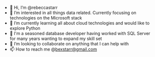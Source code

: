 - 👋 Hi, I’m @rebeccastarr
- 👀 I’m interested in all things data related. Currently focusing on technologies on the Microsoft stack
- 🌱 I’m currently learning all about cloud technologies and would like to explore Python
- 🌱 I'm a seasoned database developer having worked with SQL Server for many years wanting to expand my skill set
- 💞️ I’m looking to collaborate on anything that I can help with
- 📫 How to reach me @bexstarr@gmail.com

<!---
rebeccastarr/rebeccastarr is a ✨ special ✨ repository because its `README.md` (this file) appears on your GitHub profile.
You can click the Preview link to take a look at your changes.
--->
